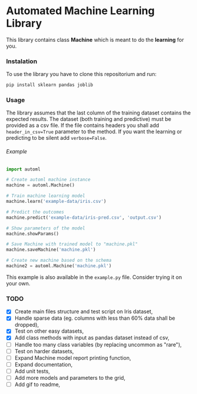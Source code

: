 # Automated Machine Learning Library

This library contains class **Machine** which is meant to do the **learning** for you.

### Instalation

To use the library you have to clone this repositorium and run:

```bash
pip install sklearn pandas joblib
```

### Usage

The library assumes that the last column of the training dataset contains the expected results. The dataset (both training and predictive) must be provided as a csv file. If the file contains headers you shall add `header_in_csv=True` parameter to the method. If you want the learning or predicting to be silent add `verbose=False`.

###### Example

```python
import automl

# Create automl machine instance
machine = automl.Machine()

# Train machine learning model
machine.learn('example-data/iris.csv')

# Predict the outcomes
machine.predict('example-data/iris-pred.csv', 'output.csv')

# Show parameters of the model
machine.showParams()

# Save Machine with trained model to "machine.pkl"
machine.saveMachine('machine.pkl')

# Create new machine based on the schema
machine2 = automl.Machine('machine.pkl')
```

This example is also available in the `example.py` file. Consider trying it on your own.

### TODO

- [x] Create main files structure and test script on Iris dataset,
- [x] Handle sparse data (eg. columns with less than 60% data shall be dropped),
- [x] Test on other easy datasets,
- [x] Add class methods with input as pandas dataset instead of csv,
- [ ] Handle too many class variables (by replacing uncommon as "rare"),
- [ ] Test on harder datasets,
- [ ] Expand Machine model report printing function,
- [ ] Expand documentation,
- [ ] Add unit tests,
- [ ] Add more models and parameters to the grid,
- [ ] Add gif to readme,
